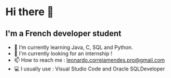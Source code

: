 # Hi there 👋

## I'm a French developer student

- 🌱 I’m currently learning Java, C, SQL and Python.
- 🏢 I'm currently looking for an internship !
- 📫 How to reach me : leonardo.correiamendes.pro@gmail.com
- 💻 I usually use : Visual Studio Code and Oracle SQLDeveloper
<!--
**leonardo-correiamendes/leonardo-correiamendes** is a ✨ _special_ ✨ repository because its `README.md` (this file) appears on your GitHub profile.

Here are some ideas to get you started:

- 🔭 I’m currently working on ...
- 🌱 I’m currently learning Java, C, SQL and Python
- 👯 I’m looking to collaborate on ...
- 🤔 I’m looking for help with ...
- 💬 Ask me about ...
- 📫 How to reach me: ...
- 😄 Pronouns: ...
- ⚡ Fun fact: ...
-->
